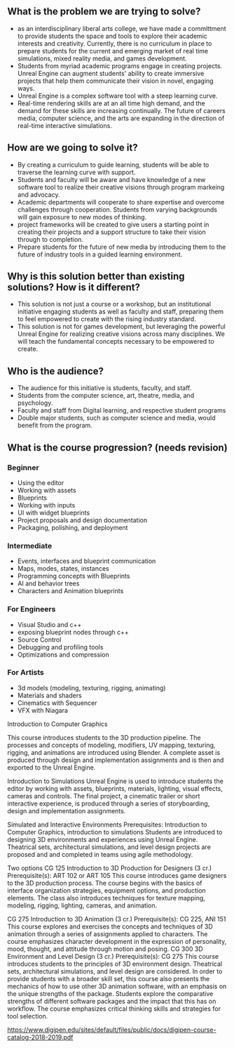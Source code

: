 ## What is the problem we are trying to solve?
- as an interdisciplinary liberal arts college, we have made a committment to provide students the space and tools to explore their academic interests and creativity. Currently, there is no curriculum in place to prepare students for the current and emerging market of real time simulations, mixed reality media, and games development.
- Students from myriad academic programs engage in creating projects. Unreal Engine can augment students' ability to create immersive projects that help them communicate their vision in novel, engaging ways. 
- Unreal Engine is a complex software tool with a steep learning curve. 
- Real-time rendering skills are at an all time high demand, and the demand for these skills are increasing continually. The future of careers media, computer science, and the arts are expanding in the direction of real-time interactive simulations.

## How are we going to solve it?
- By creating a curriculum to guide learning, students will be able to traverse the learning curve with support.
- Students and faculty will be aware and have knowledge of a new software tool to realize their creative visions through program markeing and advocacy.
- Academic departments will cooperate to share expertise and overcome challenges through cooperation. Students from varying backgrounds will gain exposure to new modes of thinking.
- project frameworks will be created to give users a starting point in creating their projects and a support structure to take their vision through to completion.
- Prepare students for the future of new media by introducing them to the future of industry tools in a guided learning environment.

## Why is this solution better than existing solutions? How is it different?
- This solution is not just a course or a workshop, but an institutional initiative engaging students as well as faculty and staff, preparing them to feel empowered to create with the rising industry standard.
- This solution is not for games development, but leveraging the powerful Unreal Engine for realizing creative visions across many disciplines. We will teach the fundamental concepts necessary to be empowered to create.

## Who is the audience?
- The audience for this initiative is students, faculty, and staff.
- Students from the computer science, art, theatre, media, and psychology.
- Faculty and staff from Digital learning, and respective student programs
- Double major students, such as computer science and media, would benefit from the program.

## What is the course progression? (needs revision)
### Beginner
- Using the editor
- Working with assets
- Blueprints
- Working with inputs
- UI with widget blueprints
- Project proposals and design documentation
- Packaging, polishing, and deployment
### Intermediate
- Events, interfaces and blueprint communication
- Maps, modes, states, instances
- Programming concepts with Blueprints
- AI and behavior trees
- Characters and Animation blueprints
### For Engineers
- Visual Studio and c++
- exposing blueprint nodes through c++
- Source Control
- Debugging and profiling tools
- Optimizations and compression
### For Artists
- 3d models (modeling, texturing, rigging, animating)
- Materials and shaders
- Cinematics with Sequencer
- VFX with Niagara

Introduction to Computer Graphics 

This course introduces students to the 3D production pipeline. The processes and concepts of modeling, modifiers, UV mapping, texturing, rigging, and animations are introduced using Blender. A complete asset is produced through design and implementation assignments and is then and exported to the Unreal Engine.

Introduction to Simulations 
Unreal Engine is  used to introduce students the editor by working with assets, blueprints, materials, lighting, visual effects, cameras and controls.
The final project, a cinematic trailer or short interactive experience, is produced through a series of storyboarding, design and implementation assignments.

Simulated and Interactive Environments
Prerequisites: Introduction to Computer Graphics, introduction to simulations
Students are introduced to designing 3D environments and experiences using Unreal Engine. Theatrical sets, architectural simulations, and level design projects are proposed and and completed in teams using agile methodology.

Two options
CG 125 Introduction to 3D Production for Designers (3 cr.)
Prerequisite(s): ART 102 or ART 105
This course introduces game designers to the 3D production
process. The course begins with the basics of interface
organization strategies, equipment options, and production
elements. The class also introduces techniques for texture
mapping, modeling, rigging, lighting, cameras, and animation.


CG 275 Introduction to 3D Animation (3 cr.)
Prerequisite(s): CG 225, ANI 151
This course explores and exercises the concepts and
techniques of 3D animation through a series of assignments
applied to characters. The course emphasizes character
development in the expression of personality, mood, thought,
and attitude through motion and posing.
CG 300 3D Environment and Level Design (3 cr.)
Prerequisite(s): CG 275
This course introduces students to the principles of 3D
environment design. Theatrical sets, architectural simulations,
and level design are considered. In order to provide students
with a broader skill set, this course also presents the mechanics
of how to use other 3D animation software, with an emphasis
on the unique strengths of the package. Students explore the
comparative strengths of different software packages and the
impact that this has on workflow. The course emphasizes critical
thinking skills and strategies for tool selection.

https://www.digipen.edu/sites/default/files/public/docs/digipen-course-catalog-2018-2019.pdf
